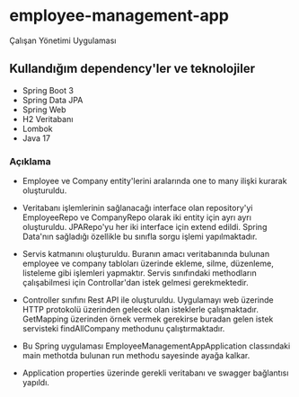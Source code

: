 # employee-management-app
 
Çalışan Yönetimi Uygulaması

## Kullandığım dependency'ler ve teknolojiler

- Spring Boot 3
- Spring Data JPA
- Spring Web
- H2 Veritabanı
- Lombok
- Java 17

### Açıklama

- Employee ve Company entity'lerini aralarında one to many ilişki kurarak oluşturuldu. 
- Veritabanı işlemlerinin sağlanacağı interface olan repository'yi EmployeeRepo ve CompanyRepo olarak iki entity için ayrı ayrı oluşturuldu. JPARepo'yu her iki interface için extend edildi. Spring Data'nın sağladığı özellikle bu sınıfla sorgu işlemi yapılmaktadır.
- Servis katmanını oluşturuldu. Buranın amacı veritabanında bulunan employee ve company tabloları üzerinde ekleme, silme, düzenleme, listeleme gibi işlemleri yapmaktır. Servis sınıfındaki methodların çalışabilmesi için Controllar'dan istek gelmesi gerekmektedir.
- Controller sınıfını Rest API ile oluşturuldu. Uygulamayı web üzerinde HTTP protokolü üzerinden gelecek olan isteklerle çalışmaktadır. GetMapping üzerinden örnek vermek gerekirse buradan gelen istek servisteki findAllCompany methodunu çalıştırmaktadır.


- Bu Spring uygulaması EmployeeManagementAppApplication classındaki main methotda bulunan run methodu sayesinde ayağa kalkar.

- Application properties üzerinde gerekli veritabanı ve swagger bağlantısı yapıldı.




